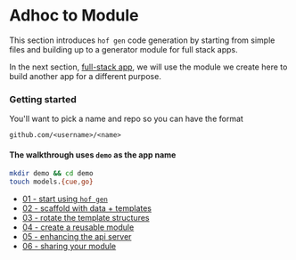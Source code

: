 # Adhoc to Module

This section introduces `hof gen` code generation
by starting from simple files and building up to
a generator module for full stack apps.

In the next section, [full-stack app](../full-stack-app/),
we will use the module we create here
to build another app for a different purpose.

### Getting started

You'll want to pick a name and repo so you can have the format

`github.com/<username>/<name>`

#### The walkthrough uses `demo` as the app name

```sh
mkdir demo && cd demo
touch models.{cue,go}
```

- [01 - start using `hof gen`](./01/)
- [02 - scaffold with data + templates](./02/)
- [03 - rotate the template structures](./03/)
- [04 - create a reusable module](./04/)
- [05 - enhancing the api server](./05/)
- [06 - sharing your module](./06/)

